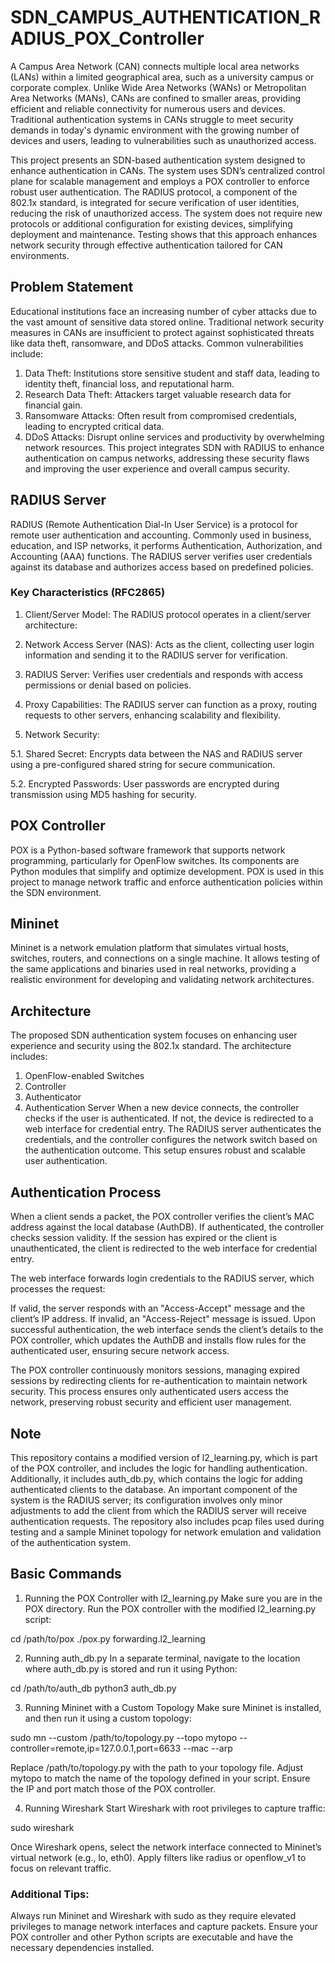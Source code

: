 # SDN_CAMPUS_AUTHENTICATION_RADIUS_POX_Controller
A Campus Area Network (CAN) connects multiple local area networks (LANs) within a limited geographical area, such as a university campus or corporate complex. Unlike Wide Area Networks (WANs) or Metropolitan Area Networks (MANs), CANs are confined to smaller areas, providing efficient and reliable connectivity for numerous users and devices. Traditional authentication systems in CANs struggle to meet security demands in today's dynamic environment with the growing number of devices and users, leading to vulnerabilities such as unauthorized access.

This project presents an SDN-based authentication system designed to enhance authentication in CANs. The system uses SDN’s centralized control plane for scalable management and employs a POX controller to enforce robust user authentication. The RADIUS protocol, a component of the 802.1x standard, is integrated for secure verification of user identities, reducing the risk of unauthorized access. The system does not require new protocols or additional configuration for existing devices, simplifying deployment and maintenance. Testing shows that this approach enhances network security through effective authentication tailored for CAN environments.

## Problem Statement
Educational institutions face an increasing number of cyber attacks due to the vast amount of sensitive data stored online. Traditional network security measures in CANs are insufficient to protect against sophisticated threats like data theft, ransomware, and DDoS attacks. Common vulnerabilities include:

1. Data Theft: Institutions store sensitive student and staff data, leading to identity theft, financial loss, and reputational harm.
2. Research Data Theft: Attackers target valuable research data for financial gain.
3. Ransomware Attacks: Often result from compromised credentials, leading to encrypted critical data.
4. DDoS Attacks: Disrupt online services and productivity by overwhelming network resources.
This project integrates SDN with RADIUS to enhance authentication on campus networks, addressing these security flaws and improving the user experience and overall campus security.

## RADIUS Server
RADIUS (Remote Authentication Dial-In User Service) is a protocol for remote user authentication and accounting. Commonly used in business, education, and ISP networks, it performs Authentication, Authorization, and Accounting (AAA) functions. The RADIUS server verifies user credentials against its database and authorizes access based on predefined policies.

### Key Characteristics (RFC2865)
1. Client/Server Model: The RADIUS protocol operates in a client/server architecture:

2. Network Access Server (NAS): Acts as the client, collecting user login information and sending it to the RADIUS server for verification.
3. RADIUS Server: Verifies user credentials and responds with access permissions or denial based on policies.
4. Proxy Capabilities: The RADIUS server can function as a proxy, routing requests to other servers, enhancing scalability and flexibility.
5. Network Security:

5.1. Shared Secret: Encrypts data between the NAS and RADIUS server using a pre-configured shared string for secure communication.

5.2. Encrypted Passwords: User passwords are encrypted during transmission using MD5 hashing for security.
## POX Controller
POX is a Python-based software framework that supports network programming, particularly for OpenFlow switches. Its components are Python modules that simplify and optimize development. POX is used in this project to manage network traffic and enforce authentication policies within the SDN environment.

## Mininet
Mininet is a network emulation platform that simulates virtual hosts, switches, routers, and connections on a single machine. It allows testing of the same applications and binaries used in real networks, providing a realistic environment for developing and validating network architectures.

## Architecture
The proposed SDN authentication system focuses on enhancing user experience and security using the 802.1x standard. The architecture includes:

1. OpenFlow-enabled Switches
2. Controller
3. Authenticator
4. Authentication Server
When a new device connects, the controller checks if the user is authenticated. If not, the device is redirected to a web interface for credential entry. The RADIUS server authenticates the credentials, and the controller configures the network switch based on the authentication outcome. This setup ensures robust and scalable user authentication.

## Authentication Process
When a client sends a packet, the POX controller verifies the client’s MAC address against the local database (AuthDB). If authenticated, the controller checks session validity. If the session has expired or the client is unauthenticated, the client is redirected to the web interface for credential entry.

The web interface forwards login credentials to the RADIUS server, which processes the request:

If valid, the server responds with an "Access-Accept" message and the client’s IP address.
If invalid, an "Access-Reject" message is issued.
Upon successful authentication, the web interface sends the client’s details to the POX controller, which updates the AuthDB and installs flow rules for the authenticated user, ensuring secure network access.

The POX controller continuously monitors sessions, managing expired sessions by redirecting clients for re-authentication to maintain network security. This process ensures only authenticated users access the network, preserving robust security and efficient user management. 

## Note
This repository contains a modified version of l2_learning.py, which is part of the POX controller, and includes the logic for handling authentication. Additionally, it includes auth_db.py, which contains the logic for adding authenticated clients to the database. An important component of the system is the RADIUS server; its configuration involves only minor adjustments to add the client from which the RADIUS server will receive authentication requests. The repository also includes pcap files used during testing and a sample Mininet topology for network emulation and validation of the authentication system.

## Basic Commands
1. Running the POX Controller with l2_learning.py
Make sure you are in the POX directory. Run the POX controller with the modified l2_learning.py script:

cd /path/to/pox
./pox.py forwarding.l2_learning

2. Running auth_db.py
In a separate terminal, navigate to the location where auth_db.py is stored and run it using Python:


cd /path/to/auth_db
python3 auth_db.py

3. Running Mininet with a Custom Topology
Make sure Mininet is installed, and then run it using a custom topology:


sudo mn --custom /path/to/topology.py --topo mytopo --controller=remote,ip=127.0.0.1,port=6633 --mac --arp

Replace /path/to/topology.py with the path to your topology file.
Adjust mytopo to match the name of the topology defined in your script.
Ensure the IP and port match those of the POX controller.

4. Running Wireshark
Start Wireshark with root privileges to capture traffic:

sudo wireshark

Once Wireshark opens, select the network interface connected to Mininet’s virtual network (e.g., lo, eth0).
Apply filters like radius or openflow_v1 to focus on relevant traffic.

### Additional Tips:
Always run Mininet and Wireshark with sudo as they require elevated privileges to manage network interfaces and capture packets.
Ensure your POX controller and other Python scripts are executable and have the necessary dependencies installed.
